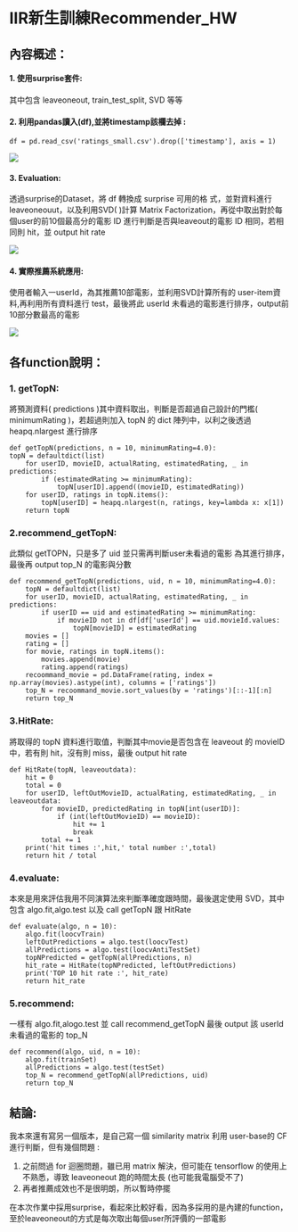 # IIR新生訓練Recommender_HW
## 內容概述：
#### 1. 使用surprise套件:
   其中包含 leaveoneout, train_test_split, SVD 等等
#### 2. 利用pandas讀入(df),並將timestamp該欄去掉 : 
    df = pd.read_csv('ratings_small.csv').drop(['timestamp'], axis = 1)
   ![](https://i.imgur.com/cKB18Np.png)
#### 3. Evaluation:
透過surprise的Dataset，將 df 轉換成 surprise 可用的格      式，並對資料進行leaveoneouut，以及利用SVD( )計算 Matrix Factorization，再從中取出對於每個user的前10個最高分的電影 ID 進行判斷是否與leaveout的電影 ID 相同，若相同則 hit，並 output hit rate

![](https://i.imgur.com/1YmakZ0.png)

#### 4. 實際推薦系統應用:
   使用者輸入一userId，為其推薦10部電影，並利用SVD計算所有的    user-item資料,再利用所有資料進行 test，最後將此 userId 未看過的電影進行排序，output前10部分數最高的電影
   
![](https://i.imgur.com/kNHjDPz.png)

## 各function說明：

### 1. getTopN:
將預測資料( predictions )其中資料取出，判斷是否超過自己設計的門檻( minimumRating )，若超過則加入 topN 的 dict 陣列中，以利之後透過 heapq.nlargest 進行排序

```
def getTopN(predictions, n = 10, minimumRating=4.0):
topN = defaultdict(list)
    for userID, movieID, actualRating, estimatedRating, _ in predictions:
        if (estimatedRating >= minimumRating):
            topN[userID].append((movieID, estimatedRating))
    for userID, ratings in topN.items():
        topN[userID] = heapq.nlargest(n, ratings, key=lambda x: x[1])
    return topN
```
    

### 2.recommend_getTopN:
此類似 getTOPN，只是多了 uid 並只需再判斷user未看過的電影
為其進行排序，最後再 output top_N 的電影與分數
```
def recommend_getTopN(predictions, uid, n = 10, minimumRating=4.0):
    topN = defaultdict(list)
    for userID, movieID, actualRating, estimatedRating, _ in predictions:
        if userID == uid and estimatedRating >= minimumRating:
            if movieID not in df[df['userId'] == uid.movieId.values:
                topN[movieID] = estimatedRating
    movies = []
    rating = []
    for movie, ratings in topN.items():
        movies.append(movie)
        rating.append(ratings)
    recoommand_movie = pd.DataFrame(rating, index = np.array(movies).astype(int), columns = ['ratings'])
    top_N = recoommand_movie.sort_values(by = 'ratings')[::-1][:n]
    return top_N
```


### 3.HitRate:
將取得的 topN 資料進行取值，判斷其中movie是否包含在 leaveout 的 movieID 中，若有則 hit，沒有則 miss，最後 output hit rate
```
def HitRate(topN, leaveoutdata):
    hit = 0
    total = 0
    for userID, leftOutMovieID, actualRating, estimatedRating, _ in leaveoutdata:
        for movieID, predictedRating in topN[int(userID)]:
            if (int(leftOutMovieID) == movieID):
                hit += 1
                break
        total += 1
    print('hit times :',hit,' total number :',total)
    return hit / total
```

### 4.evaluate:
本來是用來評估我用不同演算法來判斷準確度跟時間，最後選定使用 SVD，其中包含 algo.fit,algo.test 以及 call getTopN 跟 HitRate
```
def evaluate(algo, n = 10):
    algo.fit(loocvTrain)
    leftOutPredictions = algo.test(loocvTest)
    allPredictions = algo.test(loocvAntiTestSet)
    topNPredicted = getTopN(allPredictions, n)
    hit_rate = HitRate(topNPredicted, leftOutPredictions)
    print('TOP 10 hit rate :', hit_rate)
    return hit_rate
```

### 5.recommend:
一樣有 algo.fit,alogo.test 並 call recommend_getTopN 
最後 output 該 userId 未看過的電影的 top_N

```
def recommend(algo, uid, n = 10):
    algo.fit(trainSet)
    allPredictions = algo.test(testSet)
    top_N = recommend_getTopN(allPredictions, uid)
    return top_N
```

## 結論:
我本來還有寫另一個版本，是自己寫一個 similarity matrix
利用 user-base的 CF 進行判斷，但有幾個問題 : 
1. 之前問過 for 迴圈問題，雖已用 matrix 解決，但可能在 tensorflow 的使用上不熟悉，導致 leaveoneout 跑的時間太長 (也可能我電腦受不了)
2. 再者推薦成效也不是很明朗，所以暫時停擺

在本次作業中採用surprise，看起來比較好看，因為多採用的是內建的function，至於leaveoneout的方式是每次取出每個user所評價的一部電影
